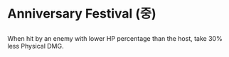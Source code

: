 # Anniversary Festival (중)

##

When hit by an enemy with lower HP percentage than the host, take 30% less Physical DMG.
